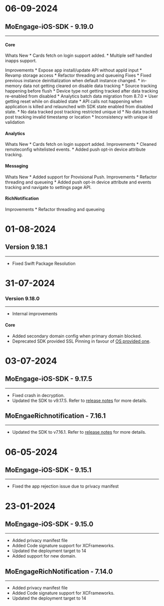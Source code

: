 
# 06-09-2024

## MoEngage-iOS-SDK - 9.19.0
-------------------------------------------

#### Core
Whats New
    * Cards fetch on login support added.
    * Multiple self handled inapps support.

Improvements
    * Expose app install/update API without appId input
    * Revamp storage access
    * Refactor threading and queueing
Fixes
    * Fixed previous instance deinitialization when default instance changed.
    * in-memory data not getting cleared on disable data tracking
    * Source tracking happening before flush
    * Device type not getting tracked after data tracking re-enabled from disabled
    * Analytics batch data migration from 8.7.0
    * User getting reset while on disabled state
    * API calls not happening when application is killed and relaunched with SDK state enabled from disabled state.
    * No data tracked post tracking restricted unique id
    * No data tracked post tracking invalid timestamp or location
    * Inconsistency with unique id validation

#### Analytics
Whats New
    * Cards fetch on login support added.
Improvements
    * Cleaned remoteconfig whitelisted events.
    * Added push opt-in device attribute tracking.

#### Messaging
Whats New
    * Added support for Provisional Push.
Improvements
    * Refactor threading and queueing
    * Added push opt-in device attribute and events tracking and navigate to settings page API.

#### RichNotification
Improvements
    * Refactor threading and queueing
    
# 01-08-2024  

## Version 9.18.1
-------------------------------------------
* Fixed Swift Package Resolution

# 31-07-2024

### Version 9.18.0
-------------------------------------------
* Internal improvements

#### Core
* Added secondary domain config when primary domain blocked.
* Deprecated SDK provided SSL Pinning in favour of [OS provided one](https://developer.apple.com/documentation/bundleresources/information_property_list/nsapptransportsecurity/nspinneddomains).

# 03-07-2024

## MoEngage-iOS-SDK - 9.17.5
-------------------------------------------
* Fixed crash in decryption.
* Updated the SDK to v9.17.5. Refer to [release notes](https://developers.moengage.com/hc/en-us/articles/4404198236564-Changelog#01HSGCGGR02V0PS58JT86NQ2RP) for more details.

## MoEngaeRichnotification - 7.16.1
-------------------------------------------
* Updated the SDK to v7.16.1. Refer to [release notes](https://developers.moengage.com/hc/en-us/articles/4404198236564-Changelog#01HP1ZFYYM7AFTJMBQ7CDYW5ZK) for more details.

# 06-05-2024

## MoEngage-iOS-SDK - 9.15.1
-------------------------------------------
* Fixed the app rejection issue due to privacy manifest

# 23-01-2024

## MoEngage-iOS-SDK - 9.15.0
-------------------------------------------
* Added privacy manifest file
* Added Code signature support for XCFrameworks.
* Updated the deployment target to 14
* Added support for new domain.


## MoEngageRichNotification - 7.14.0
-------------------------------------------
* Added privacy manifest file
* Added Code signature support for XCFrameworks.
* Updated the deployment target to 14
